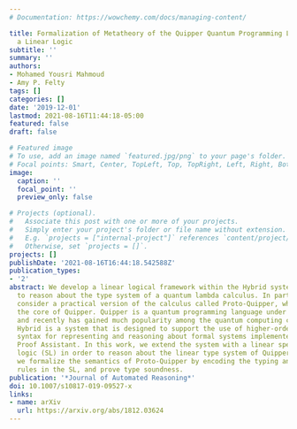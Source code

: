 ```yaml
---
# Documentation: https://wowchemy.com/docs/managing-content/

title: Formalization of Metatheory of the Quipper Quantum Programming Language in
  a Linear Logic
subtitle: ''
summary: ''
authors:
- Mohamed Yousri Mahmoud
- Amy P. Felty
tags: []
categories: []
date: '2019-12-01'
lastmod: 2021-08-16T11:44:18-05:00
featured: false
draft: false

# Featured image
# To use, add an image named `featured.jpg/png` to your page's folder.
# Focal points: Smart, Center, TopLeft, Top, TopRight, Left, Right, BottomLeft, Bottom, BottomRight.
image:
  caption: ''
  focal_point: ''
  preview_only: false

# Projects (optional).
#   Associate this post with one or more of your projects.
#   Simply enter your project's folder or file name without extension.
#   E.g. `projects = ["internal-project"]` references `content/project/deep-learning/index.md`.
#   Otherwise, set `projects = []`.
projects: []
publishDate: '2021-08-16T16:44:18.542588Z'
publication_types:
- '2'
abstract: We develop a linear logical framework within the Hybrid system and use it
  to reason about the type system of a quantum lambda calculus. In particular, we
  consider a practical version of the calculus called Proto-Quipper, which contains
  the core of Quipper. Quipper is a quantum programming language under active development
  and recently has gained much popularity among the quantum computing communities.
  Hybrid is a system that is designed to support the use of higher-order abstract
  syntax for representing and reasoning about formal systems implemented in the Coq
  Proof Assistant. In this work, we extend the system with a linear specification
  logic (SL) in order to reason about the linear type system of Quipper. To this end,
  we formalize the semantics of Proto-Quipper by encoding the typing and evaluation
  rules in the SL, and prove type soundness.
publication: '*Journal of Automated Reasoning*'
doi: 10.1007/s10817-019-09527-x
links:
- name: arXiv
  url: https://arxiv.org/abs/1812.03624
---
```

